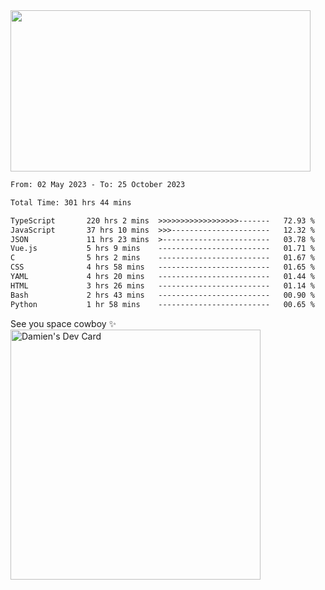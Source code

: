 <img src="https://media.giphy.com/media/11KzOet1ElBDz2/giphy.gif" width="480" height="258" /> 

 <!--START_SECTION:waka-->

```txt
From: 02 May 2023 - To: 25 October 2023

Total Time: 301 hrs 44 mins

TypeScript       220 hrs 2 mins  >>>>>>>>>>>>>>>>>>-------   72.93 %
JavaScript       37 hrs 10 mins  >>>----------------------   12.32 %
JSON             11 hrs 23 mins  >------------------------   03.78 %
Vue.js           5 hrs 9 mins    -------------------------   01.71 %
C                5 hrs 2 mins    -------------------------   01.67 %
CSS              4 hrs 58 mins   -------------------------   01.65 %
YAML             4 hrs 20 mins   -------------------------   01.44 %
HTML             3 hrs 26 mins   -------------------------   01.14 %
Bash             2 hrs 43 mins   -------------------------   00.90 %
Python           1 hr 58 mins    -------------------------   00.65 %
```

<!--END_SECTION:waka-->
 
 
 <!--
 <p align="center">
           <img src="https://wakatime.com/share/@b21fb822-1b1e-4a56-b3ac-d647f03795fd/3d8fc332-54a6-4d29-9469-965955d6e018.svg"/>
 </p>
 <p align="center">
  <img src="https://wakatime.com/share/@b21fb822-1b1e-4a56-b3ac-d647f03795fd/5d7b153c-4137-40c1-8270-25e516f9619c.svg"/>
 </p>
 -->
See you space cowboy ✨ 
<a href="https://app.daily.dev/damienCrackito"><img src="https://api.daily.dev/devcards/bdfb4da438e94198b16fb9008a873e8e.png?r=ac3" width="400" alt="Damien's Dev Card"/></a>


 
